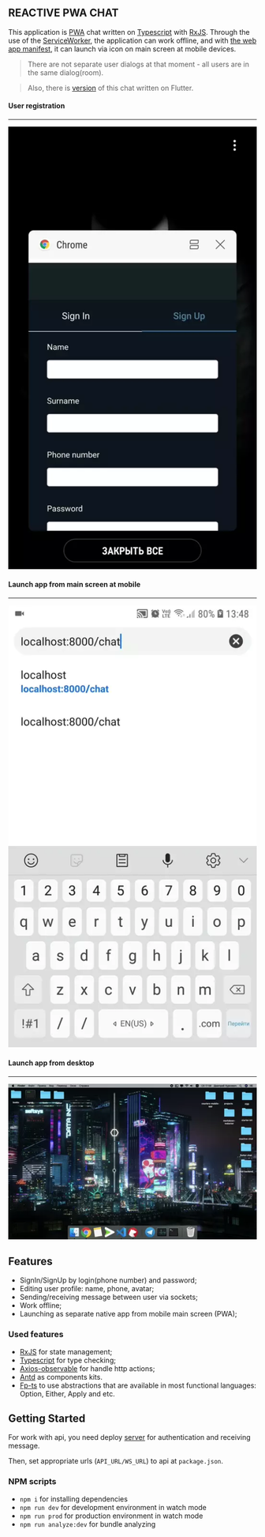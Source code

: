 ## REACTIVE PWA CHAT

This application is [PWA](https://developers.google.com/web/progressive-web-apps/) chat written on [Typescript](https://www.typescriptlang.org/) with [RxJS](https://rxjs-dev.firebaseapp.com/). Through the use of the [ServiceWorker](https://developers.google.com/web/fundamentals/primers/service-workers/), the application can work offline, and with [the web app manifest](https://developers.google.com/web/fundamentals/web-app-manifest/), it can launch via icon on main screen at mobile devices.

> There are not separate user dialogs at that moment - all users are in the same dialog(room).

> Also, there is [version](https://github.com/Burize/flutter-chat) of this chat written on Flutter.

#### User registration
------------
![](demo/user-registration.webp)


#### Launch app from main screen at mobile
------------
![](demo/launch-via-icon.webp)

#### Launch app from desktop
------------ 
![](demo/launch-from-desktop.webp)


## Features
- SignIn/SignUp by login(phone number) and password;
- Editing user profile: name, phone, avatar;
- Sending/receiving message between user via sockets;
- Work offline;
- Launching as separate native app from mobile main screen (PWA);

### Used features
- [RxJS](https://rxjs-dev.firebaseapp.com/) for state management;
- [Typescript](https://www.typescriptlang.org/) for type checking;
- [Axios-observable](https://github.com/zhaosiyang/axios-observable) for handle http actions;
- [Antd](https://github.com/ant-design/ant-design/) as components kits.
- [Fp-ts](https://github.com/gcanti/fp-ts) to use abstractions that are available in most functional languages: Option, Either, Apply and etc.


## Getting Started

For work with api, you need deploy [server](https://github.com/Burize/chat-backend) for authentication and receiving message.

Then, set appropriate urls (`API_URL/WS_URL`) to api at `package.json`.

### NPM scripts
- ```npm i``` for installing dependencies
- ```npm run dev``` for development environment in watch mode
- ```npm run prod``` for production environment in watch mode
- ```npm run analyze:dev``` for bundle analyzing
